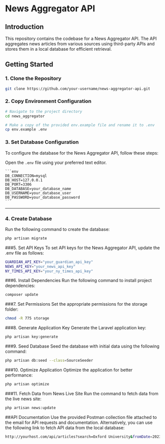 # News Aggregator API

## Introduction

This repository contains the codebase for a News Aggregator API. The API aggregates news articles from various sources using third-party APIs and stores them in a local database for efficient retrieval.

## Getting Started

### 1. Clone the Repository

```bash
git clone https://github.com/your-username/news-aggregator-api.git
```
### 2. Copy Environment Configuration

```bash
# Navigate to the project directory
cd news_aggregator

# Make a copy of the provided env.example file and rename it to .env
cp env.example .env
```
### 3. Set Database Configuration

To configure the database for the News Aggregator API, follow these steps:

Open the `.env` file using your preferred text editor.

    ```env
    DB_CONNECTION=mysql
    DB_HOST=127.0.0.1
    DB_PORT=3306
    DB_DATABASE=your_database_name
    DB_USERNAME=your_database_user
    DB_PASSWORD=your_database_password
    ```
---

### 4. Create Database

Run the following command to create the database:

```bash
php artisan migrate
```

###5. Set API Keys
To set API keys for the News Aggregator API, update the .env file as follows:

```bash
GUARDIAN_API_KEY="your_guardian_api_key"
NEWS_API_KEY="your_news_api_key"
NY_TIMES_API_KEY="your_ny_times_api_key"
```

###6. Install Dependencies
Run the following command to install project dependencies:

```bash
composer update
```

###7. Set Permissions
Set the appropriate permissions for the storage folder:

```bash
chmod -R 775 storage
```

###8. Generate Application Key
Generate the Laravel application key:

```bash
php artisan key:generate
```

###9. Seed Database
Seed the database with initial data using the following command:

```bash
php artisan db:seed --class=SourceSeeder
```

###10. Optimize Application
Optimize the application for better performance:

```bash
php artisan optimize
```

###11. Fetch Data from News Live Site
Run the command to fetch data from the live news site:

```bash
php artisan news:update
```

##API Documentation
Use the provided Postman collection file attached to the email for API requests and documentation. Alternatively, you can use the following link to fetch API data from the local database:
```bash
http://yourhost.com/api/articles?search=Oxford University&fromDate=2023-12-03&toDate=2023-12-03&category=Arts&source=ny_times&author=John
```
